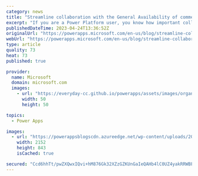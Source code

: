```yaml
---
category: news
title: "Streamline collaboration with the General Availability of comments in Power Apps and Power Automate"
excerpt: "If you are a Power Platform user, you know how important collaboration is when it comes to building custom solutions with your fusion team. We continue to hear from our customers about the need for additional capabilities that improve maker collaboration, and we are dedicated to meeting this need. That&#8217;s"
publishedDateTime: 2023-04-24T13:36:52Z
originalUrl: "https://powerapps.microsoft.com/en-us/blog/streamline-collaboration-with-the-general-availability-of-comments-in-power-apps-and-power-automate/"
webUrl: "https://powerapps.microsoft.com/en-us/blog/streamline-collaboration-with-the-general-availability-of-comments-in-power-apps-and-power-automate/"
type: article
quality: 73
heat: 73
published: true

provider:
  name: Microsoft
  domain: microsoft.com
  images:
    - url: "https://everyday-cc.github.io/powerapps/assets/images/organizations/microsoft.com-50x50.jpg"
      width: 50
      height: 50

topics:
  - Power Apps

images:
  - url: "https://powerappsblogscdn.azureedge.net/wp-content/uploads/2023/04/graphical-user-interface-description-automaticall-2.png"
    width: 2152
    height: 843
    isCached: true

secured: "Ccd6hhTt/pwZXQwxIQvi+hM876Gk32XZzGZKUnGaIeQAHb4lC0UZ4yakRRWBFXKkSi+8UXnN+DRkiLbVcm/gW8jQSvr3U5giV4f5erjzie2DT5w39zoFfmLOzWNo3pI2+AEHYGp2I/k/FQq/Yh9O4kTVtbnzHMCCEemu+DQAJzVGJppvbn/zFgnHGe3VnGXa2ZhhZ0lKXCQoQpeulafHgg6PnrkLOxIE1lLSreavgSagfMvGZt8G0aKbv7bY8LaZEH17kthENyr4UD341HgstCfGO1CUmLk1CctwffRjdv0DhFYnrd+/DhTFW4+36hogvLi5zC62tj7F3VIYhOPTHM7j/XSUtV2/LcCptHb6xrw=;b/BxTECJVScfafGj0gQnpg=="
---
```


